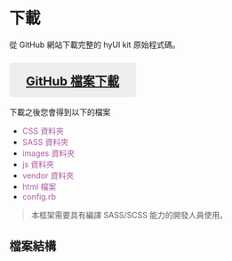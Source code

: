 # 下載

從 GitHub 網站下載完整的 hyUI kit 原始程式碼。

<style>
.download{
    font-size: 22px; color: #5387c9;
    background-color:#eeeeee;
    border-radius: 4px;
    text-align:center;
    display:inline-block;
}
.download a{
 display:block;
 padding: 15px 30px 15px 30px;
}
.download a img{
width:25px;
height:25px;
vertical-align: middle;
}
</style>

### <div class="download" > [GitHub 檔案下載](https://github.com/HywebU00/hyui_flex)</div>

下載之後您會得到以下的檔案

- <font color='#ab59a1'>CSS 資料夾</font>
- <font color='#ab59a1'>SASS 資料夾</font>
- <font color='#ab59a1'>images 資料夾</font>
- <font color='#ab59a1'>js 資料夾</font>
- <font color='#ab59a1'>vendor 資料夾</font>
- <font color='#ab59a1'>html 檔案</font>
- <font color='#ab59a1'>config.rb</font>

> 本框架需要具有編譯 SASS/SCSS 能力的開發人員使用。

## 檔案結構

<style>

.ui-infobar{
max-width:95%;
}
.markdown-body{
max-width:95%;
}
</style>
